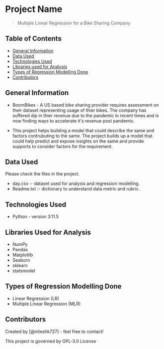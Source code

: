 # Project Name
> Multiple Linear Regression for a Bike Sharing Company


## Table of Contents
* [General Information](#general-information)
* [Data Used](#data-used)
* [Technologies Used](#technologies-used)
* [Libraries used for Analysis](#libraries-used-for-analysis)
* [Types of Regression Modelling Done](#types-of-regression-modelling-done)
* [Contributors](#contributors)

## General Information
- BoomBikes - A US based bike sharing provider requires assessment on their dataset representing usage of thier bikes. The company has suffered dip in thier revenue due to the pandemic in recent times and is now finding ways to accelerate it's revenue post pandemic.

- This project helps building a model that could describe the same and factors contrubuting to the same. The project builds up a model that could help predict and expose insights on the same and provide supports to consider factors for the requirement.

## Data Used
Please check the files in the project.
- day.csv :- dataset used for analysis and regression modelling.
- Readme.txt :- dictionary to understand data metric and rubric.

## Technologies Used
- Python - version 3.11.5

## Libraries Used for Analysis
- NumPy
- Pandas
- Matplotlib
- Seaborn
- sklearn
- statsmodel

## Types of Regression Modelling Done
- Linear Regression (LR)
- Multiple Linear Regression (MLR)

## Contributors
Created by [@niteshk727] - feel free to contact!

<!-- ## License -->
This project is governed by GPL-3.0 License
